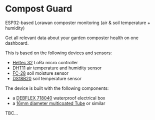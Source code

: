 # Compost Guard
ESP32-based Lorawan composter monitoring (air &amp; soil temperature + humidity)

Get all relevant data about your garden composter health on one dashboard.

This is based on the following devices and sensors:
- [Heltec 32](https://amzn.to/2KWvdRA) LoRa micro controller
- [DHT11](https://amzn.to/2IfaM06) air temperature and humidity sensor
- [FC-28](https://amzn.to/2jP5JJs) soil moisture sensor
- [DS18B20](https://amzn.to/2wClL2o) soil temperature sensor

The device is built with the following components:

* a [DEBFLEX 718040](https://amzn.to/2IdOaBz) waterproof electrical box
* a [16mm diameter multicoated Tube](https://www.leroymerlin.fr/v3/p/produits/tube-d-alimentation-multicouche-x-16-mm-en-barre-de-1-5-m-e8911) or similar

TBC...